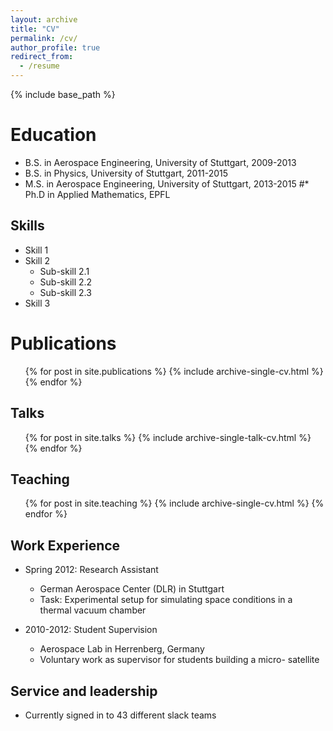 ```yaml
---
layout: archive
title: "CV"
permalink: /cv/
author_profile: true
redirect_from:
  - /resume
---
```


{% include base_path %}

Education
=====
* B.S. in Aerospace Engineering, University of Stuttgart, 2009-2013
* B.S. in Physics, University of Stuttgart, 2011-2015
* M.S. in Aerospace Engineering, University of Stuttgart, 2013-2015
#* Ph.D in Applied Mathematics, EPFL
  
Skills
-----
* Skill 1
* Skill 2
  * Sub-skill 2.1
  * Sub-skill 2.2
  * Sub-skill 2.3
* Skill 3

Publications
=====
  <ul>{% for post in site.publications %}
    {% include archive-single-cv.html %}
  {% endfor %}</ul>
  
Talks
-----
  <ul>{% for post in site.talks %}
    {% include archive-single-talk-cv.html %}
  {% endfor %}</ul>
  
Teaching
-----
  <ul>{% for post in site.teaching %}
    {% include archive-single-cv.html %}
  {% endfor %}</ul>
  
Work Experience
-----
* Spring 2012: Research Assistant
  * German Aerospace Center (DLR) in Stuttgart
  * Task: Experimental setup for simulating space conditions in a thermal vacuum chamber

* 2010-2012: Student Supervision
  * Aerospace Lab in Herrenberg, Germany
  * Voluntary work as supervisor for students building a micro- satellite
  
Service and leadership
-----
* Currently signed in to 43 different slack teams
